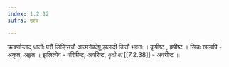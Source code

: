 ```yaml
---
index: 1.2.12
sutra: उश्च

---
```

ऋवर्णान्ताद् धातोः परौ लिङ्सिचौ आत्मनेपदेषु झलादी कितौ भवतः । कृषीष्ट , हृषीष्ट । सिचः खल्वपि - अकृत, अहृत । झलित्येव - वरिषीष्ट,  अवरिष्ट,  _वॄतो वा_ [[7.2.38]] - अवरीष्ट ॥